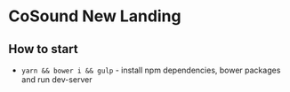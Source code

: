 # CoSound New Landing

## How to start
* `yarn && bower i && gulp` - install npm dependencies, bower packages and run dev-server
